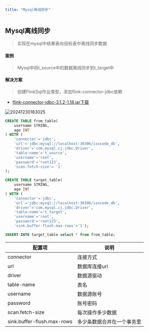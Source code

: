 ```yaml
---
title: "Mysql离线同步"
---
```


## Mysql离线同步

> 实现在mysql中结果表向目标表中离线同步数据

#### 案例

> Mysql中将t_source中的数据离线同步到t_target中

#### 解决方案

> 创建FlinkSql作业类型，添加flink-connector-jdbc依赖

- [flink-connector-jdbc-3.1.2-1.18.jar下载](https://repo1.maven.org/maven2/org/apache/flink/flink-connector-jdbc/3.1.2-1.18/flink-connector-jdbc-3.1.2-1.18.jar)

![20241230183025](https://img.isxcode.com/picgo/20241230183025.png)

```sql
CREATE TABLE from_table(
    username STRING,
    age INT
) WITH (
    'connector'='jdbc',
    'url'='jdbc:mysql://localhost:30306/isxcode_db',
    'driver'='com.mysql.cj.jdbc.Driver',
    'table-name'='t_source',
    'username'='root',
    'password'='root123',
	'scan.fetch-size'= '1'
);

CREATE TABLE target_table(
    username STRING,
    age INT
) WITH (
    'connector'='jdbc',
    'url'='jdbc:mysql://localhost:30306/isxcode_db',
    'driver'='com.mysql.cj.jdbc.Driver',
    'table-name'='t_target',
    'username'='root',
    'password'='root123',
    'sink.buffer-flush.max-rows'='1'); 

INSERT INTO target_table select * from from_table;
```

| 配置项                        | 说明            |
|----------------------------|---------------|
| connector                  | 连接方式          |
| url                        | 数据库连接url      |
| driver                     | 数据源驱动         |
| table-name                 | 表名            |
| username                   | 数据源账号         |
| password                   | 账号密码          |
| scan.fetch-size            | 每次操作多少数据      |
| sink.buffer-flush.max-rows | 多少条数据合并在一个事务里 |
